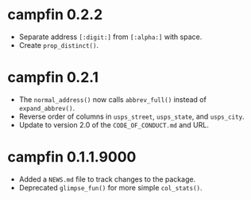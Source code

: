# campfin 0.2.2

* Separate address `[:digit:]` from `[:alpha:]` with space.
* Create `prop_distinct()`.

# campfin 0.2.1

* The `normal_address()` now calls `abbrev_full()` instead of `expand_abbrev()`.
* Reverse order of columns in `usps_street`, `usps_state`, and `usps_city`.
* Update to version 2.0 of the `CODE_OF_CONDUCT.md` and URL.

# campfin 0.1.1.9000

* Added a `NEWS.md` file to track changes to the package.
* Deprecated `glimpse_fun()` for more simple `col_stats()`.
